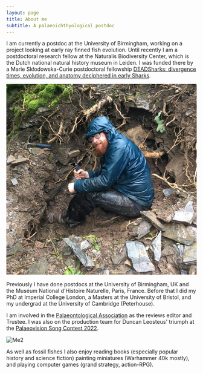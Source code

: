 ```yaml
---
layout: page
title: About me
subtitle: A palaeoichthyological postdoc
---
```

I am currently a postdoc at the University of Birmingham, working on a project looking at early ray finned fish evolution. Until recently I am a postdoctoral research fellow at the Naturalis Biodiversity Center, which is the Dutch national natural history museum in Leiden. I was funded there by a Marie Skłodowska-Curie postdoctoral fellowship [DEADSharks: divergence times, evolution, and anatomy deciphered in early Sharks](https://cordis.europa.eu/project/id/101062426). 

![Me](/assets/img/Goblin_hole.jpg)

Previously I have done postdocs at the University of Birmingham, UK and the Muséum National d'Histoire Naturelle, Paris, France. Before that I did my PhD at Imperial College London, a Masters at the University of Bristol, and my undergrad at the University of Cambridge (Peterhouse).

I am involved in the [Palaeontological Association](https://www.palass.org/association/council) as the reviews editor and Trustee. I was also on the production team for Duncan Leosteus' triumph at the [Palaeovision Song Contest 2022](https://www.youtube.com/watch?v=k716l0ytDsg). 

![Me2](/assets/img/Miguasha.jpg)

As well as fossil fishes I also enjoy reading books (especially popular history and science fiction) painting miniatures (Warhammer 40k mostly), and playing computer games (grand strategy, action-RPG).
